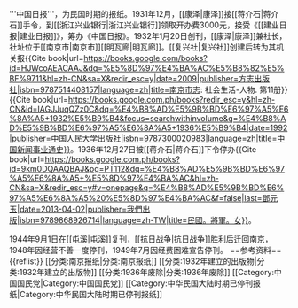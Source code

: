 '''中国日报'''，为民国时期的报纸。1931年12月，[[康泽|康泽]]接[[蒋介石|蒋介石]]手令，到[[浙江兴业银行|浙江兴业银行]]领取开办费3000元，接受《[[建业日报|建业日报]]》，筹办《中国日报》。1932年1月20日创刊，[[康泽|康泽]]兼社长，社址位于[[南京市|南京市]][[明瓦廊|明瓦廊]]。[[复兴社|复兴社]]创建后转为其机关报<ref name=南京市志11>{{Cite book|url=https://books.google.com/books?id=HJWcoAEACAAJ&dq=%E5%8D%97%E4%BA%AC%E5%B8%82%E5%BF%9711&hl=zh-CN&sa=X&redir_esc=y|date=2009|publisher=方志出版社|isbn=9787514408157|language=zh|title=南京市志: 社会生活-人物. 第11册}}</ref><ref>{{Cite book|url=https://books.google.com.ph/books?redir_esc=y&hl=zh-CN&id=IAGJJuqQZz0C&dq=%E4%B8%AD%E5%9B%BD%E6%97%A5%E6%8A%A5+1932%E5%B9%B4&focus=searchwithinvolume&q=%E4%B8%AD%E5%9B%BD%E6%97%A5%E6%8A%A5+1936%E5%B9%B4|date=1992|publisher=中国人民大学出版社|isbn=9787300020983|language=zh|title=中国新闻事业通史}}</ref>。1936年12月27日被[[蒋介石|蒋介石]]下令停办<ref>{{Cite book|url=https://books.google.com.ph/books?id=9km0DQAAQBAJ&pg=PT112&dq=%E4%B8%AD%E5%9B%BD%E6%97%A5%E6%8A%A5+%E5%8D%97%E4%BA%AC&hl=zh-CN&sa=X&redir_esc=y#v=onepage&q=%E4%B8%AD%E5%9B%BD%E6%97%A5%E6%8A%A5%20%E5%8D%97%E4%BA%AC&f=false|last=鄧元玉|date=2013-04-02|publisher=我們出版|isbn=9789868926714|language=zh-TW|title=民國。將軍。女}}</ref>。

1944年9月1日在[[屯溪|屯溪]]复刊，[[抗日战争|抗日战争]]胜利后迁回南京，1948年因经营不善一度停刊，1949年7月因经费困难宣告停刊<ref name=南京市志11/>。
==参考资料==
{{reflist}}
[[分类:南京报纸|分类:南京报纸]]
[[分类:1932年建立的出版物|分类:1932年建立的出版物]]
[[分类:1936年废除|分类:1936年废除]]
[[Category:中国国民党|Category:中国国民党]]
[[Category:中华民国大陆时期已停刊报纸|Category:中华民国大陆时期已停刊报纸]]